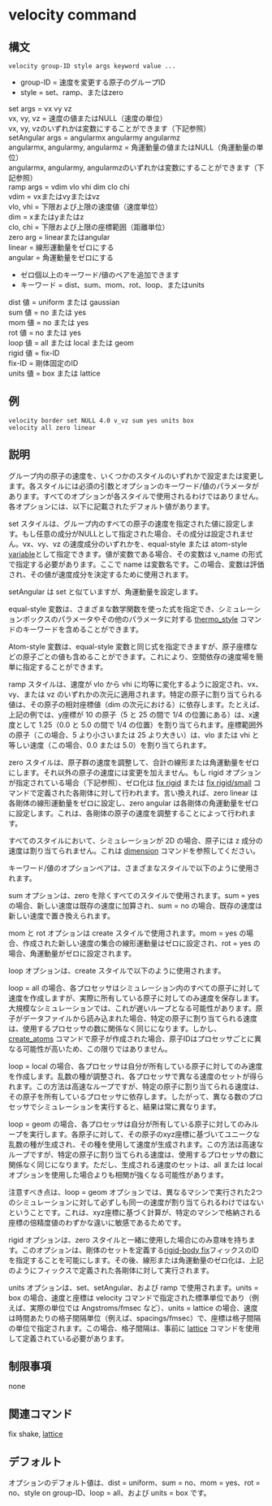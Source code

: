 # velocity command

## 構文
```
velocity group-ID style args keyword value ...
```

- group-ID = 速度を変更する原子のグループID
- style = set、ramp、またはzero

set args = vx vy vz  
vx, vy, vz = 速度の値またはNULL（速度の単位）  
vx, vy, vzのいずれかは変数にすることができます（下記参照）  
setAngular args = angularmx angularmy angularmz  
angularmx, angularmy, angularmz = 角運動量の値またはNULL（角運動量の単位）  
angularmx, angularmy, angularmzのいずれかは変数にすることができます（下記参照）  
ramp args = vdim vlo vhi dim clo chi  
vdim = vxまたはvyまたはvz  
vlo, vhi = 下限および上限の速度値（速度単位）  
dim = xまたはyまたはz  
clo, chi = 下限および上限の座標範囲（距離単位）  
zero arg = linearまたはangular  
linear = 線形運動量をゼロにする  
angular = 角運動量をゼロにする  

- ゼロ個以上のキーワード/値のペアを追加できます
- キーワード = dist、sum、mom、rot、loop、またはunits

dist 値 = uniform または gaussian  
sum 値 = no または yes  
mom 値 = no または yes  
rot 値 = no または yes  
loop 値 = all または local または geom  
rigid 値 = fix-ID  
fix-ID = 剛体固定のID  
units 値 = box または lattice  

## 例
```
velocity border set NULL 4.0 v_vz sum yes units box
velocity all zero linear
```

## 説明
グループ内の原子の速度を、いくつかのスタイルのいずれかで設定または変更します。各スタイルには必須の引数とオプションのキーワード/値のパラメータがあります。すべてのオプションが各スタイルで使用されるわけではありません。各オプションには、以下に記載されたデフォルト値があります。

set スタイルは、グループ内のすべての原子の速度を指定された値に設定します。もし任意の成分がNULLとして指定された場合、その成分は設定されません。vx、vy、vz の速度成分のいずれかを、equal-style または atom-style [variable]()として指定できます。値が変数である場合、その変数は v_name の形式で指定する必要があります。ここで name は変数名です。この場合、変数は評価され、その値が速度成分を決定するために使用されます。

setAngular は set と似ていますが、角運動量を設定します。

equal-style 変数は、さまざまな数学関数を使った式を指定でき、シミュレーションボックスのパラメータやその他のパラメータに対する [thermo_style]() コマンドのキーワードを含めることができます。

Atom-style 変数は、equal-style 変数と同じ式を指定できますが、原子座標などの原子ごとの値も含めることができます。これにより、空間依存の速度場を簡単に指定することができます。

ramp スタイルは、速度が vlo から vhi に均等に変化するように設定され、vx、vy、または vz のいずれかの次元に適用されます。特定の原子に割り当てられる値は、その原子の相対座標値（dim の次元における）に依存します。たとえば、上記の例では、y座標が 10 の原子（5 と 25 の間で 1/4 の位置にある）は、x速度として 1.25（0.0 と 5.0 の間で 1/4 の位置）を割り当てられます。座標範囲外の原子（この場合、5 より小さいまたは 25 より大きい）は、vlo または vhi と等しい速度（この場合、0.0 または 5.0）を割り当てられます。

zero スタイルは、原子群の速度を調整して、合計の線形または角運動量をゼロにします。それ以外の原子の速度には変更を加えません。もし rigid オプションが指定されている場合（下記参照）、ゼロ化は [fix rigid]() または [fix rigid/small]() コマンドで定義された各剛体に対して行われます。言い換えれば、zero linear は各剛体の線形運動量をゼロに設定し、zero angular は各剛体の角運動量をゼロに設定します。これは、各剛体の原子の速度を調整することによって行われます。

すべてのスタイルにおいて、シミュレーションが 2D の場合、原子には z 成分の速度は割り当てられません。これは [dimension]() コマンドを参照してください。

キーワード/値のオプションペアは、さまざまなスタイルで以下のように使用されます。

sum オプションは、zero を除くすべてのスタイルで使用されます。sum = yes の場合、新しい速度は既存の速度に加算され、sum = no の場合、既存の速度は新しい速度で置き換えられます。

mom と rot オプションは create スタイルで使用されます。mom = yes の場合、作成された新しい速度の集合の線形運動量はゼロに設定され、rot = yes の場合、角運動量がゼロに設定されます。

loop オプションは、create スタイルで以下のように使用されます。

loop = all の場合、各プロセッサはシミュレーション内のすべての原子に対して速度を作成しますが、実際に所有している原子に対してのみ速度を保存します。大規模なシミュレーションでは、これが遅いループとなる可能性があります。原子がデータファイルから読み込まれた場合、特定の原子に割り当てられる速度は、使用するプロセッサの数に関係なく同じになります。しかし、[create_atoms]() コマンドで原子が作成された場合、原子IDはプロセッサごとに異なる可能性が高いため、この限りではありません。

loop = local の場合、各プロセッサは自分が所有している原子に対してのみ速度を作成します。乱数の種が調整され、各プロセッサで異なる速度のセットが得られます。この方法は高速なループですが、特定の原子に割り当てられる速度は、その原子を所有しているプロセッサに依存します。したがって、異なる数のプロセッサでシミュレーションを実行すると、結果は常に異なります。

loop = geom の場合、各プロセッサは自分が所有している原子に対してのみループを実行します。各原子に対して、その原子のxyz座標に基づいてユニークな乱数の種が生成され、その種を使用して速度が生成されます。この方法は高速なループですが、特定の原子に割り当てられる速度は、使用するプロセッサの数に関係なく同じになります。ただし、生成される速度のセットは、all または local オプションを使用した場合よりも相関が強くなる可能性があります。

注意すべき点は、loop = geom オプションでは、異なるマシンで実行された2つのシミュレーションに対して必ずしも同一の速度が割り当てられるわけではないということです。これは、xyz座標に基づく計算が、特定のマシンで格納される座標の倍精度値のわずかな違いに敏感であるためです。

rigid オプションは、zero スタイルと一緒に使用した場合にのみ意味を持ちます。このオプションは、剛体のセットを定義する[rigid-body fix]()フィックスのIDを指定することを可能にします。その後、線形または角運動量のゼロ化は、上記のようにフィックスで定義された各剛体に対して実行されます。

units オプションは、set、setAngular、および ramp で使用されます。units = box の場合、速度と座標は velocity コマンドで指定された標準単位であり（例えば、実際の単位では Angstroms/fmsec など）、units = lattice の場合、速度は時間あたりの格子間隔単位（例えば、spacings/fmsec）で、座標は格子間隔の単位で指定されます。この場合、格子間隔は、事前に [lattice]() コマンドを使用して定義されている必要があります。

## 制限事項
none

## 関連コマンド
fix shake, [lattice]()

## デフォルト
オプションのデフォルト値は、dist = uniform、sum = no、mom = yes、rot = no、style on group-ID、loop = all、および units = box です。
